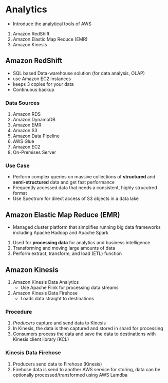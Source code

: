 # Analytics
* Introduce the analytical tools of AWS
1. Amazon RedShift
2. Amazon Elastic Map Reduce (EMR)
3. Amazon Kinesis

## Amazon RedShift
* SQL based Data-warehouse solution (for data analysis, OLAP)
* use Amazon EC2 instances
* keeps 3 copies for your data
* Continuous backup

### Data Sources
1. Amazon RDS
2. Amazon DynamoDB
3. Amazon EMR
4. Amazon S3
5. Amazon Data Pipeline
6. AWS Glue
7. Amazon EC2
8. On-Premises Server

### Use Case
* Perform complex queries on massive collections of **structured** and **semi-structured** data and get fast performance
* Frequently accessed data that needs a consistent, highly strucutred format
* Use Spectrum for direct access of S3 objects in a data lake


## Amazon Elastic Map Reduce (EMR)
* Managed cluster platform that simplifies running big data frameworks including Apache Hadoop and Apache Spark
1. Used for **processing data** for analytics and business intelligence
2. Transforming and moving large amounts of data
3. Perform extract, transform, and load (ETL) function 

## Amazon Kinesis
1. Amazon Kinesis Data Analytics
   * Use Apache Flink for processing data streams
2. Amazon Kinesis Data Firehose
   * Loads data straight to destinations

### Procedure
1. *Producers* capture and send data to Kinesis
2. In Kinesis, the data is then captured and stored in shard for processing
3. Consumers process the data and save the data to destinations with Kinesis client library (KCL)

### Kinesis Data Firehose
1. Producers send data to Firehose (Kinesis)
2. Firehose data is send to another AWS service for storing, data can be optionally processed/transformed using AWS Lamdba